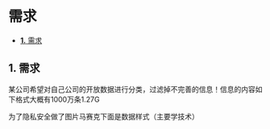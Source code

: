 # 需求

* [**1.** 需求](xu-qiu.md#需求)

## 1. 需求 <a id="&#x9700;&#x6C42;"></a>

某公司希望对自己公司的开放数据进行分类，过滤掉不完善的信息！信息的内容如下格式大概有1000万条1.27G

为了隐私安全做了图片马赛克下面是数据样式（主要学技术）

